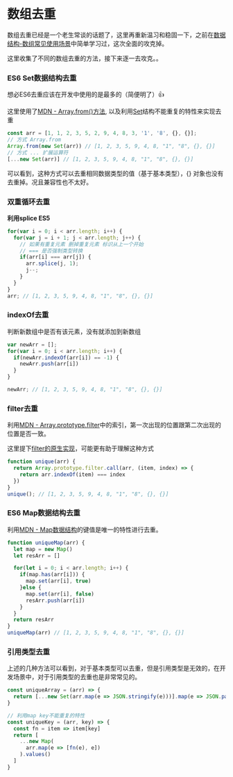 # 数组去重

数组去重已经是一个老生常谈的话题了，这里再重新温习和稳固一下，之前在[数据结构-数组常见使用场景](https://app.gitbook.com/algorithm/structure/array.html#%E6%95%B0%E7%BB%84%E5%8E%BB%E9%87%8D)中简单学习过，这次全面的攻克掉。

这里收集了不同的数组去重的方法，接下来逐一去攻克。。

### ES6 Set数据结构去重

想必ES6去重应该在开发中使用的是最多的（简便明了）👍

这里使用了[MDN - Array.from()方法](https://developer.mozilla.org/zh-CN/docs/Web/JavaScript/Reference/Global_Objects/Array/from), 以及利用[Set](https://developer.mozilla.org/zh-CN/docs/Web/JavaScript/Reference/Global_Objects/Set)结构不能重复的特性来实现去重

```javascript
const arr = [1, 1, 2, 3, 5, 2, 9, 4, 8, 3, '1', '8', {}, {}];
// 方式 Array.from
Array.from(new Set(arr)) // [1, 2, 3, 5, 9, 4, 8, "1", "8", {}, {}]
// 方式 ... 扩展运算符
[...new Set(arr)] // [1, 2, 3, 5, 9, 4, 8, "1", "8", {}, {}]
```

可以看到，这种方式可以去重相同数据类型的值（基于基本类型），{} 对象也没有去重掉。况且兼容性也不太好。

### 双重循环去重

**利用splice ES5**

```javascript
for(var i = 0; i < arr.length; i++) {
  for(var j = i + 1; j < arr.length; j++) {
    // 如果有重复元素 删掉重复元素 标识从上一个开始
    // === 是否强制类型转换
    if(arr[i] === arr[j]) {
      arr.splice(j, 1);
      j--;
    }
  }
}
arr; // [1, 2, 3, 5, 9, 4, 8, "1", "8", {}, {}]
```

### indexOf去重

判断新数组中是否有该元素，没有就添加到新数组

```javascript
var newArr = [];
for(var i = 0; i < arr.length; i++) {
  if(newArr.indexOf(arr[i]) == -1) {
    newArr.push(arr[i])
  }
}

newArr; // [1, 2, 3, 5, 9, 4, 8, "1", "8", {}, {}]
```

### filter去重

利用[MDN - Array.prototype.filter](https://developer.mozilla.org/zh-CN/docs/Web/JavaScript/Reference/Global_Objects/Array/filter)中的索引，第一次出现的位置跟第二次出现的位置是否一致。

这里提下[filter的原生实现](https://app.gitbook.com/algorithm/structure/array.html#array-prototype-filter)，可能更有助于理解这种方式

```javascript
function unique(arr) {
  return Array.prototype.filter.call(arr, (item, index) => {
    return arr.indexOf(item) === index
  })
}
unique(); // [1, 2, 3, 5, 9, 4, 8, "1", "8", {}, {}]
```

### ES6 Map数据结构去重

利用[MDN - Map数据结构](https://developer.mozilla.org/zh-CN/docs/Web/JavaScript/Reference/Global_Objects/Map)的键值是唯一的特性进行去重。

```javascript
function uniqueMap(arr) {
  let map = new Map()
  let resArr = []

  for(let i = 0; i < arr.length; i++) {
    if(map.has(arr[i])) {
      map.set(arr[i], true)
    }else {
      map.set(arr[i], false)
      resArr.push(arr[i])
    }
  }
  return resArr
}
uniqueMap(arr) // [1, 2, 3, 5, 9, 4, 8, "1", "8", {}, {}]
```

### 引用类型去重

上述的几种方法可以看到，对于基本类型可以去重，但是引用类型是无效的，在开发场景中，对于引用类型的去重也是非常常见的。

```javascript
const uniqueArray = (arr) => {
  return [...new Set(arr.map(e => JSON.stringify(e)))].map(e => JSON.parse(e))
}

// 利用map key不能重复的特性
const uniqueKey = (arr, key) => {
  const fn = item => item[key]
  return [
    ...new Map(
      arr.map(e => [fn(e), e])
    ).values()
  ]
}
```